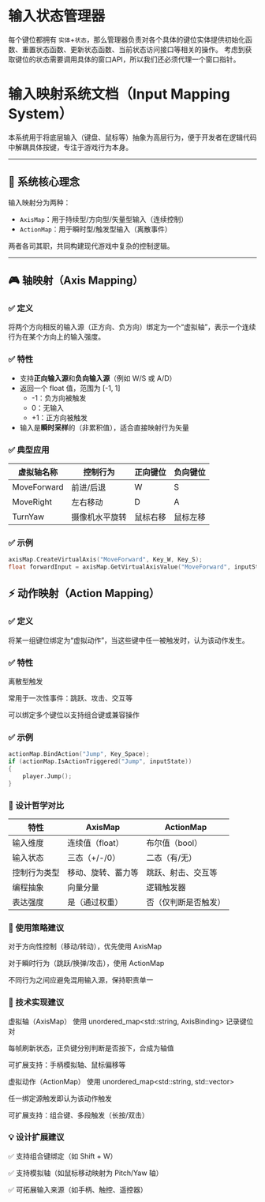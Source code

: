 ﻿# 输入状态管理器

每个键位都拥有 `实体`+`状态`，那么管理器负责对各个具体的键位实体提供初始化函数、重置状态函数、更新状态函数、当前状态访问接口等相关的操作。
考虑到获取键位的状态需要调用具体的窗口API，所以我们还必须代理一个窗口指针。


# 输入映射系统文档（Input Mapping System）

本系统用于将底层输入（键盘、鼠标等）抽象为高层行为，便于开发者在逻辑代码中解耦具体按键，专注于游戏行为本身。

---

## 🧭 系统核心理念

输入映射分为两种：

- `AxisMap`：用于持续型/方向型/矢量型输入（连续控制）
- `ActionMap`：用于瞬时型/触发型输入（离散事件）

两者各司其职，共同构建现代游戏中复杂的控制逻辑。

---

## 🎮 轴映射（Axis Mapping）

### ✅ 定义

将两个方向相反的输入源（正方向、负方向）绑定为一个“虚拟轴”，表示一个连续行为在某个方向上的输入强度。

### ✅ 特性

- 支持**正向输入源**和**负向输入源**（例如 W/S 或 A/D）
- 返回一个 float 值，范围为 [-1, 1]
  - -1：负方向被触发
  - 0：无输入
  - +1：正方向被触发
- 输入是**瞬时采样**的（非累积值），适合直接映射行为矢量

### ✅ 典型应用

| 虚拟轴名称         | 控制行为    | 正向键位 | 负向键位 |
| ------------- | ------- | ---- | ---- |
| MoveForward   | 前进/后退   | W    | S    |
| MoveRight     | 左右移动    | D    | A    |
| TurnYaw       | 摄像机水平旋转 | 鼠标右移 | 鼠标左移 |

### ✅ 示例

```cpp
axisMap.CreateVirtualAxis("MoveForward", Key_W, Key_S);
float forwardInput = axisMap.GetVirtualAxisValue("MoveForward", inputState);
```

## ⚡ 动作映射（Action Mapping）
### ✅ 定义
将某一组键位绑定为“虚拟动作”，当这些键中任一被触发时，认为该动作发生。

### ✅ 特性
离散型触发

常用于一次性事件：跳跃、攻击、交互等

可以绑定多个键位以支持组合键或兼容操作

### ✅ 示例
```cpp
actionMap.BindAction("Jump", Key_Space);
if (actionMap.IsActionTriggered("Jump", inputState)) 
{
    player.Jump();
}
```
### 🧠 设计哲学对比
| 特性     | AxisMap    | ActionMap  |
| ------ | ---------- | ---------- |
| 输入维度   | 连续值（float） | 布尔值（bool）  |
| 输入状态   | 三态（+/-/0）  | 二态（有/无）    |
| 控制行为类型 | 移动、旋转、蓄力等  | 跳跃、射击、交互等  |
| 编程抽象   | 向量分量       | 逻辑触发器      |
| 表达强度   | 是（通过权重）    | 否（仅判断是否触发） |

### 📐 使用策略建议
对于方向性控制（移动/转动），优先使用 AxisMap

对于瞬时行为（跳跃/换弹/攻击），使用 ActionMap

不同行为之间应避免混用输入源，保持职责单一

### 🔧 技术实现建议
虚拟轴（AxisMap）
使用 unordered_map<std::string, AxisBinding> 记录键位对

每帧刷新状态，正负键分别判断是否按下，合成为轴值

可扩展支持：手柄模拟轴、鼠标偏移等

虚拟动作（ActionMap）
使用 unordered_map<std::string, std::vector<InputSource>>

任一绑定源触发即认为该动作触发

可扩展支持：组合键、多段触发（长按/双击）

### 💡 设计扩展建议
✅ 支持组合键绑定（如 Shift + W）

✅ 支持模拟轴（如鼠标移动映射为 Pitch/Yaw 轴）

✅ 可拓展输入来源（如手柄、触控、遥控器）
